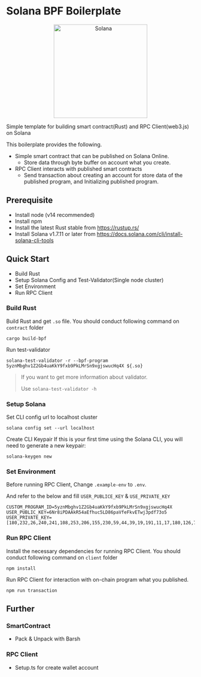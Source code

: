 # Solana BPF Boilerplate

<p align="center">
  <a href="https://solana.com">
    <img alt="Solana" src="https://i.imgur.com/uBVzyX3.png" width="250" />
  </a>
</p>
Simple template for building smart contract(Rust) and RPC Client(web3.js) on Solana<p><p>

This boilerplate provides the following.

- Simple smart contract that can be published on Solana Online.
  - Store data through byte buffer on account what you create.
- RPC Client interacts with published smart contracts
  - Send transaction about creating an account for store data of the published program, and Initializing published program.

## Prerequisite

- Install node (v14 recommended)
- Install npm
- Install the latest Rust stable from https://rustup.rs/
- Install Solana v1.7.11 or later from https://docs.solana.com/cli/install-solana-cli-tools

## Quick Start

- Build Rust
- Setup Solana Config and Test-Validator(Single node cluster)
- Set Environment
- Run RPC Client

### Build Rust

Build Rust and get `.so` file. You should conduct following command on `contract` folder

```
cargo build-bpf
```

Run test-validator

```
solana-test-validator -r --bpf-program 5yznMbghv1Z2Gb4uaKkY9fxb9PkLMrSn9xgjswucHq4X ${.so}
```

> If you want to get more information about validator. <p>
> Use `solana-test-validator -h`

### Setup Solana

Set CLI config url to localhost cluster

```
solana config set --url localhost
```

Create CLI Keypair
If this is your first time using the Solana CLI, you will need to generate a new keypair:

```
solana-keygen new
```

### Set Environment

Before running RPC Client, Change `.example-env` to `.env`.<p>
And refer to the below and fill `USER_PUBLICE_KEY` & `USE_PRIVATE_KEY`

```
CUSTOM_PROGRAM_ID=5yznMbghv1Z2Gb4uaKkY9fxb9PkLMrSn9xgjswucHq4X
USER_PUBLIC_KEY=6Nr8iPDAAkR54aEfhuc5LD86paVfeFkvETwj3pdf73o5
USER_PRIVATE_KEY=[180,232,26,240,241,108,253,206,155,230,59,44,39,19,191,11,17,180,126,71,236,92,212,4,110,29,2,0,180,168,52,132,79,227,47,188,174,13,151,40,50,237,0,221,198,50,72,164,14,48,23,225,87,115,28,241,156,41,239,176,116,23,157,72]
```

### Run RPC Client

Install the necessary dependencies for running RPC Client. You should conduct following command on `client` folder

```
npm install
```

Run RPC Client for interaction with on-chain program what you published.

```
npm run transaction
```

## Further

### SmartContract

- Pack & Unpack with Barsh

### RPC Client

- Setup.ts for create wallet account
